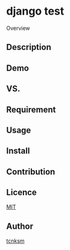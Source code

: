 django test
======

Overview

## Description

## Demo

## VS. 

## Requirement

## Usage

## Install

## Contribution

## Licence

[MIT](https://github.com/u16sugar/tool/blob/master/LICENCE)

## Author

[tcnksm](https://github.com/u16sugar)
